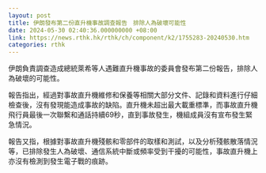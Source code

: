 ```yaml
---
layout: post
title: 伊朗發布第二份直升機事故調查報告　排除人為破壞可能性
date: 2024-05-30 02:40:36.000000000 +08:00
link: https://news.rthk.hk/rthk/ch/component/k2/1755283-20240530.htm
categories: rthk
---
```


伊朗負責調查造成總統萊希等人遇難直升機事故的委員會發布第二份報告，排除人為破壞的可能性。

報告指出，經過對事故直升機維修和保養等相關大部分文件、記錄和資料進行仔細檢查後，沒有發現能造成事故的缺陷。直升機未超出最大載重標準，而事故直升機飛行員最後一次聯繫和通話持續69秒，直到事故發生，機組成員沒有宣布發生緊急情況。

報告又指，根據對事故直升機殘骸和零部件的取樣和測試，以及分析殘骸散落情況等，已排除發生人為破壞、通信系統中斷或頻率受到干擾的可能性，事故直升機上亦沒有檢測到發生電子戰的痕跡。
